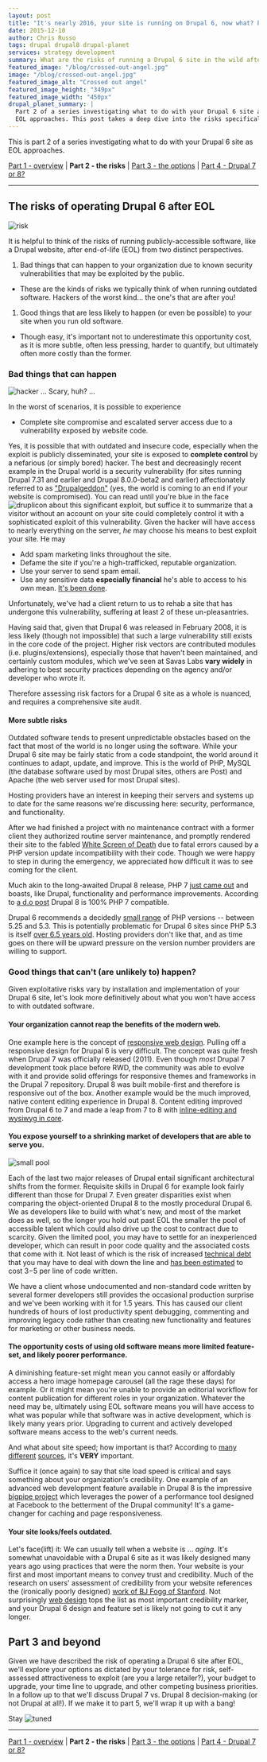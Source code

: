 ```yaml
---
layout: post
title: "It's nearly 2016, your site is running on Drupal 6, now what? Part 2: the risks."
date: 2015-12-10
author: Chris Russo
tags: drupal drupal8 drupal-planet
services: strategy development
summary: What are the risks of running a Drupal 6 site in the wild after EOL?
featured_image: "/blog/crossed-out-angel.jpg"
image: "/blog/crossed-out-angel.jpg"
featured_image_alt: "Crossed out angel"
featured_image_height: "349px"
featured_image_width: "450px"
drupal_planet_summary: |
  Part 2 of a series investigating what to do with your Drupal 6 site as
  EOL approaches. This post takes a deep dive into the risks specifically.
---
```


This is part 2 of a series investigating what to do with your Drupal 6 site as EOL approaches.

[Part 1 - overview](/2015/11/24/drupal-6-upgrade.html) \| **Part 2 - the risks**
 \| [Part 3 - the options](/2016/01/25/drupal-6-part-3.html)
 \| [Part 4 - Drupal 7 or 8?](/2016/02/24/drupal-6-part-4.html)

*****

## The risks of operating Drupal 6 after EOL

<img src="/assets/img/blog/risk.jpg" alt="risk">

It is helpful to think of the risks of running publicly-accessible software,
like a Drupal website, after end-of-life (EOL) from two distinct perspectives.

1. Bad things that can happen to your organization due to known security
vulnerabilities that may be exploited by the public.
 + These are the kinds of risks we typically think of when running outdated
 software. Hackers of the worst kind... the one's that are after you!
1. Good things that are less likely to happen (or even be possible) to your site
when you run old software.
 + Though easy, it's important not to underestimate this opportunity cost, as it
 is more subtle, often less pressing, harder to quantify, but ultimately often
more costly than the former.

### Bad things that can happen

<img src="/assets/img/blog/hacker2.jpg" alt="hacker">
<span class="caption">... Scary, huh? ...</span>

In the worst of scenarios, it is possible to experience

+ Complete site compromise and escalated server access due to a vulnerability
 exposed by website code.

 Yes, it is possible that with outdated and insecure code, especially when the
 exploit is publicly disseminated, your site is exposed to **complete control**
 by a nefarious (or simply bored) hacker. The best and
  decreasingly recent example in the Drupal
 world is a security vulnerability (for sites running Drupal 7.31 and earlier and Drupal
 8.0.0-beta2 and earlier) affectionately referred to as
["Drupalgeddon"](https://www.drupal.org/drupalsa05FAQ) (yes, the world is coming
to an end if your website is compromised). You can read until you're blue in
the face <img src="/assets/img/icons-and-logos/druplicon.png" alt="druplicon"> about this significant
exploit, but suffice it to summarize that a visitor without an account on your
site could completely control it with a sophisticated exploit of this vulnerability.
  Given the hacker will have access to nearly everything on the server, _he_ may
  choose his means to best exploit your site. He may

+ Add spam marketing links throughout the site.
+ Defame the site if you're a high-trafficked, reputable organization.
+ Use your server to send spam email.
+ Use any sensitive data **especially financial** he's able to access to his own
mean. [It's been done](http://www.informationisbeautiful.net/visualizations/worlds-biggest-data-breaches-hacks/).

Unfortunately, we've had a client return to us to rehab a site that has undergone
this vulnerability, suffering at least 2 of these un-pleasantries.

Having said that, given that Drupal 6 was released in
February 2008, it is less likely (though not impossible) that such a large vulnerability still exists
in the core code of the project. Higher risk vectors are contributed
modules (i.e. plugins/extensions), especially those that haven't been maintained, and certainly custom
modules, which we've seen at Savas Labs **vary widely** in adhering to best security
practices depending on the agency and/or developer who wrote it.

Therefore assessing risk factors for a Drupal 6 site as a whole is nuanced, and
requires a comprehensive site audit.

#### More subtle risks

Outdated software tends to present unpredictable obstacles based on the fact
that most of the world is no longer using the software. While your Drupal 6 site
may be fairly static from a code standpoint, the world around it continues to
adapt, update, and improve. This is the world of PHP, MySQL (the database
software used by  most Drupal sites, others are Post) and Apache (the web server used for most
Drupal sites).

Hosting providers have an interest in keeping their servers and systems up to
date for the same reasons we're discussing here: security, performance, and
functionality.

After we had finished a project with no maintenance contract with a former client
they authorized routine server maintenance, and promptly rendered their site
to the fabled [White Screen of Death](https://www.drupal.org/node/158043)
due to fatal errors caused by a PHP version update incompatibility with their
code. Though we were happy to step in during the emergency, we appreciated
how difficult it was to see coming for the client.

Much akin to the long-awaited Drupal 8 release, PHP 7 [just came out](http://php.net/archive/2015.php#id2015-12-03-1)
and boasts, like Drupal, functionality and performance improvements. According
to [a d.o post](https://www.drupal.org/node/2454439) Drupal 8 is 100% PHP 7
compatible.

Drupal 6 recommends a decidedly [small range](https://www.drupal.org/requirements) of PHP versions --  between 5.25 and 5.3.
This is potentially problematic for Drupal 6 sites since PHP 5.3 is itself
[over 6.5 years old](https://secure.php.net/releases/#5.3.0). Hosting providers
don't like that, and as time goes on there will be upward pressure on the version
 number providers are willing to support.

### Good things that can't (are unlikely to) happen?

Given exploitative risks vary by installation and implementation of your Drupal
6 site, let's look more definitively about what you won't have access to with
outdated software.

#### Your organization cannot reap the benefits of the modern web.

One example here is the concept of [responsive web design](http://abookapart.com/products/responsive-web-design).
Pulling off a responsive design for Drupal 6 is very difficult. The concept was
quite fresh when Drupal 7 was officially released (2011). Even though _most_ Drupal 7
development took place before RWD, the community was able to evolve with it and
 provide solid offerings for responsive themes and frameworks in the Drupal 7
 repository. Drupal 8 was built mobile-first and therefore is responsive out of
 the box. Another example would be the much improved, native content editing experience
 in Drupal 8. Content editing improved from Drupal 6 to 7 and made a leap from
 7 to 8 with
 [inline-editing and wysiwyg in core](https://drupalize.me/blog/201310/drupal-8-wysiwyg-and-line-editing).

#### You expose yourself to a shrinking market of developers that are able to serve you.

<img src="/assets/img/blog/small-pool.jpg" alt="small pool">

Each of the last two major releases of Drupal entail significant architectural shifts from the former.
Requisite skills in Drupal 6 for example look fairly different than those for Drupal 7.
Even greater disparities exist when comparing the object-oriented Drupal 8 to the mostly
 procedural Drupal 6.
We as developers like to build with what's
 new, and most of the market does as well, so the longer you hold out past EOL
 the smaller the pool of accessible talent
 which could also drive up the cost to contract due to scarcity. Given the limited
 pool, you may have to settle for an inexperienced developer, which can result
 in poor code quality and the associated costs that come with it. Not least of
 which is the risk of increased [technical debt](https://en.wikipedia.org/wiki/Technical_debt)
 that you may have to deal with down the line and [has been estimated](http://swreflections.blogspot.com/2012/02/technical-debt-how-much-is-it-really.html) to cost $3-$5 per
 line of code written.

We have a client whose undocumented and non-standard code written by several former
developers still provides the occasional production surprise and we've been
working with it for 1.5 years. This has caused our client hundreds of hours of lost
productivity spent debugging, commenting and improving legacy code rather than
 creating new functionality and features for marketing or other business needs.

#### The opportunity costs of using old software means more limited feature-set, and likely poorer performance.

A diminishing feature-set might mean you cannot easily or affordably access a
hero image homepage carousel (all the rage these days) for example. Or it might
mean you're unable to provide an editorial workflow for content publication for
different roles in your organization. Whatever the need may be, ultimately using
EOL software means you will have access to what was popular
while that software was in active development, which is likely many years prior.
Upgrading to current and actively developed software means access to the
web's current needs.

And what about site speed; how important is that? According to
[many](http://googlewebmastercentral.blogspot.com/2010/04/using-site-speed-in-web-search-ranking.html)
[different](https://blog.kissmetrics.com/speed-is-a-killer/)
[sources](http://www.searchenginejournal.com/seo-101-important-site-speed-2014/111924/), it's **VERY** important.

Suffice it (once again) to say that site load speed is critical and says something
about your organization's credibility. One example of an advanced web development
feature available in Drupal 8 is the impressive
[bigpipe project](https://www.drupal.org/project/big_pipe) which leverages
the power of a performance tool designed at Facebook to the betterment of the
Drupal community! It's a game-changer for caching and page responsiveness.

#### Your site looks/feels outdated.

Let's face(lift) it: We can usually tell when a website is ... _aging_. It's
somewhat unavoidable with a Drupal 6 site as it was likely designed many years
ago using practices that were the norm then. Your website is your first and most
important means to convey trust and credibility. Much of the research on users'
assessment of credibility from your website references the (ironically
poorly designed) [work of BJ Fogg of Stanford](https://credibility.stanford.edu/guidelines/).
Not surprisingly [web design](http://conversionxl.com/website-credibility-checklist-factors/)
tops the list as most important credibility marker, and your Drupal 6 design
and feature set is likely not going to cut it any longer.

## Part 3 and beyond

Given we have described the risk of operating a Drupal 6 site after EOL,
we'll explore your options as dictated by your tolerance for risk,
self-assessed attractiveness to exploit (are you a large retailer?),
your budget to upgrade, your time line to upgrade, and other competing business
priorities. In a follow up to that we'll discuss Drupal 7 vs. Drupal 8
decision-making (or not Drupal at all!). If we make it to part 5, we'll wrap it
up with a bang!

Stay <img src="/assets/img/blog/radio.jpg" alt="tuned">

*****

[Part 1 - overview](/2015/11/24/drupal-6-upgrade.html) \| **Part 2 - the risks**
 \| [Part 3 - the options](/2016/01/25/drupal-6-part-3.html)
 \| [Part 4 - Drupal 7 or 8?](/2016/02/24/drupal-6-part-4.html)
